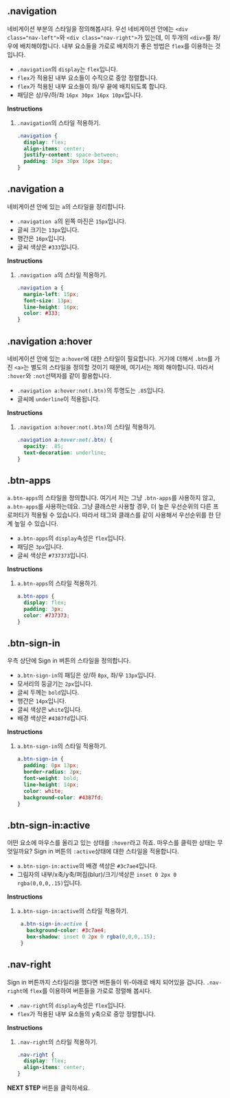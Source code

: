 ## .navigation
네비게이션 부분의 스타일을 정의해봅시다. 우선 네비게이션 안에는 `<div class="nav-left">`와 `<div class="nav-right">`가 있는데, 이 두개의 `<div>`를 좌/우에 배치해야합니다. 내부 요소들을 가로로 배치하기 좋은 방법은 `flex`를 이용하는 것입니다.

* `.navigation`의 `display`는 `flex`입니다.
* `flex`가 적용된 내부 요소들이 수직으로 중앙 정렬합니다.   
* `flex`가 적용된 내부 요소들이 좌/우 끝에 배치되도록 합니다.
* 패딩은 상/우/하/좌 `16px 30px 16px 10px`입니다.


**Instructions**
1. `.navigation`의 스타일 적용하기.
    ```css
    .navigation {
      display: flex;
      align-items: center;
      justify-content: space-between;
      padding: 16px 30px 16px 10px;
    }
    ```



## .navigation a
네비게이션 안에 있는 `a`의 스타일을 정리합니다.    

- `.navigation a`의 왼쪽 마진은 `15px`입니다.
- 글씨 크기는 `13px`입니다.
- 행간은 `16px`입니다.
- 글씨 색상은 `#333`입니다.

**Instructions**

1. `.navigation a`의 스타일 적용하기.
   ```css
   .navigation a {
     margin-left: 15px;
     font-size: 13px;
     line-height: 16px;
     color: #333;
   }
   ```



## .navigation a:hover
네비게이션 안에 있는 `a:hover`에 대한 스타일이 필요합니다. 거기에 더해서 `.btn`를 가진 `<a>`는 별도의 스타일을 정의할 것이기 때문에, 여기서는 제외 해야합니다. 따라서 `:hover`와 `:not`선택자를 같이 활용합니다.   
- `.navigation a:hover:not(.btn)`의 투명도는 `.85`입니다.
- 글씨에 `underline`이 적용됩니다.


**Instructions**
1. `.navigation a:hover:not(.btn)`의 스타일 적용하기.
   ```css
   .navigation a:hover:not(.btn) {
     opacity: .85;
     text-decoration: underline;
   }
   ```



## .btn-apps
`a.btn-apps`의 스타일을 정의합니다. 여기서 저는 그냥 `.btn-apps`를 사용하지 않고, `a.btn-apps`를 사용하는데요. 그냥 클래스만 사용할 경우, 더 높은 우선순위의 다른 프로퍼티가 적용될 수 있습니다. 따라서 태그와 클래스를 같이 사용해서 우선순위를 한 단계 높일 수 있습니다.      

- `a.btn-apps`의 `display`속성은 `flex`입니다.
- 패딩은 `3px`입니다.
- 글씨 색상은 `#737373`입니다.

**Instructions**
1. `a.btn-apps`의 스타일 적용하기.
   ```css
   a.btn-apps {
     display: flex;
     padding: 3px;
     color: #737373;
   }
   ```



## .btn-sign-in
우측 상단에 Sign in 버튼의 스타일을 정의합니다.      

- `a.btn-sign-in`의 패딩은 상/하 `8px`, 좌/우 `13px`입니다.
- 모서리의 둥글기는 `2px`입니다.
- 글씨 두께는 `bold`입니다.
- 행간은 `14px`입니다.
- 글씨 색상은 `white`입니다.
- 배경 색상은 `#4387fd`입니다.

**Instructions**
1. `a.btn-sign-in`의 스타일 적용하기.
   ```css
   a.btn-sign-in {
     padding: 8px 13px;
     border-radius: 2px;
     font-weight: bold;
     line-height: 14px;
     color: white;
     background-color: #4387fd;
   }
   ```


## .btn-sign-in:active
어떤 요소에 마우스를 올리고 있는 상태를 `:hover`라고 하죠. 마우스를 클릭한 상태는 무엇일까요? Sign in 버튼의 `:active`상태에 대한 스타일을 적용합니다.      
- `a.btn-sign-in:active`의 배경 색상은 `#3c7ae4`입니다.
- 그림자의 내부/x축/y축/퍼짐(blur)/크기/색상은 `inset 0 2px 0 rgba(0,0,0,.15)`입니다.

**Instructions**
1. `a.btn-sign-in:active`의 스타일 적용하기.
   ```css
    a.btn-sign-in:active {
      background-color: #3c7ae4;
      box-shadow: inset 0 2px 0 rgba(0,0,0,.15);
    }
   ```



## .nav-right
Sign in 버튼까지 스타일리을 했다면 버튼들이 위-아래로 배치 되어있을 겁니다. `.nav-right`에 `flex`를 이용하여 버튼들을 가로로 정렬해 봅시다. 
- `.nav-right`의 `display`속성은 `flex`입니다.
- `flex`가 적용된 내부 요소들의 y축으로 중앙 정렬합니다.

**Instructions**
1. `.nav-right`의 스타일 적용하기.
   ```css
   .nav-right {
     display: flex;
     align-items: center;
   }
   ```



**NEXT STEP** 버튼을 클릭하세요. 